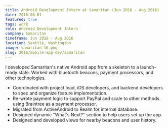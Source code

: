 ```yaml
---
title: Android Development Intern at Samaritan (Jun 2016 - Aug 2016)
date: 2016-06-01
featured: true
tags: work
role: Android Development Intern
company: Samaritan
timeframe: Jun 2016 - Aug 2016
location: Seattle, Washington
image: samaritan-16.png
slug: 2016/mobile-app-dev/samaritan
---
```

I developed Samaritan's native Android app from a skeleton to a launch-ready state. Worked with bluetooth beacons, payment processors, and other technologies.

- Coordinated with project lead, iOS developers, and backend developers to spec and organize feature implementation.
- Re-wrote payment logic to support PayPal and scale to other methods using Braintree as a payment processor.
- Migrated from ActiveAndroid to Realm for internal database.
- Designed dynamic "What's Next?" section to help users set up the app.
- Designed and developed views for nearby beacons and user history.